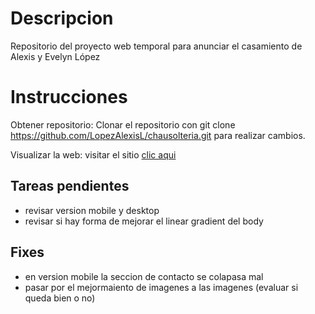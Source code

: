 # Descripcion

Repositorio del proyecto web temporal para anunciar el casamiento de Alexis y Evelyn López


# Instrucciones

Obtener repositorio: Clonar el repositorio con git clone https://github.com/LopezAlexisL/chausolteria.git para realizar cambios.

Visualizar la web: visitar el sitio [clic aqui](https://lopezalexisl.github.io/chausolteria/)

## Tareas pendientes


 - revisar version mobile y desktop
 - revisar si hay forma de mejorar el linear gradient del body


## Fixes

- en version mobile la seccion de contacto se colapasa mal
- pasar por el mejormaiento de imagenes a las imagenes (evaluar si queda bien o no)